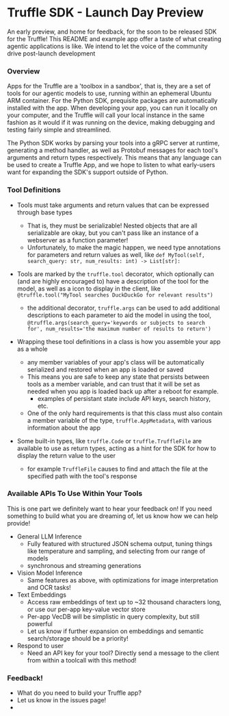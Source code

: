 # Truffle SDK - Launch Day Preview
An early preview, and home for feedback, for the soon to be released SDK for the Truffle! 
This README and example app offer a taste of what creating agentic applications is like. 
We intend to let the voice of the community drive post-launch development


### Overview

Apps for the Truffle are a 'toolbox in a sandbox', that is, they are a set of tools for our agentic models to use, running within an ephemeral Ubuntu ARM container. For the Python SDK, prequisite packages are automatically installed with the app.
When developing your app, you can run it locally on your computer, and the Truffle will call your local instance in the same fashion as it would if it was running on the device, making debugging and testing fairly simple and streamlined. 

The Python SDK works by parsing your tools into a gRPC server at runtime, generating a method handler, as well as Protobuf messages for each tool's arguments and return types respectively. 
This means that any language can be used to create a Truffle App, and we hope to listen to what early-users want for expanding the SDK's support outside of Python.



### Tool Definitions
- Tools must take arguments and return values that can be expressed through base types
  - That is, they must be serializable! Nested objects that are all serializable are okay, but you can't pass like an instance of a webserver as a function parameter!
  - Unfortunately, to make the magic happen, we need type annotations for parameters and return values as well, like `def MyTool(self, search_query: str, num_results: int) -> List[str]:` 
- Tools are marked by the `truffle.tool` decorator, which optionally can (and are highly encouraged to) have a description of the tool for the model, as well as a icon to display in the client, like `@truffle.tool("MyTool searches DuckDuckGo for relevant results")`
  - the additional decorator, `truffle.args` can be used to add additional descriptions to each parameter to aid the model in using the tool, `@truffle.args(search_query='keywords or subjects to search for', num_results='the maximum number of results to return')`

- Wrapping these tool definitions in a class is how you assemble your app as a whole
  - any member variables of your app's class will be automatically serialized and restored when an app is loaded or saved
  - This means you are safe to keep any state that persists between tools as a member variable, and can trust that it will be set as needed when you app is loaded back up after a reboot for example.
    - examples of persistant state include API keys, search history, etc.
  - One of the only hard requirements is that this class must also contain a member variable of the type, `truffle.AppMetadata`, with various information about the app

- Some built-in types, like `truffle.Code` or `truffle.TruffleFile` are available to use as return types, acting as a hint for the SDK for how to display the return value to the user
  - for example `TruffleFile` causes to find and attach the file at the specified path with the tool's response

### Available APIs To Use Within Your Tools
This is one part we definitely want to hear your feedback on!
If you need something to build what you are dreaming of, let us know how we can help provide!

- General LLM Inference 
  - Fully featured with structured JSON schema output, tuning things like temperature and sampling, and selecting from our range of models  
  - synchronous and streaming generations
- Vision Model Inference
  - Same features as above, with optimizations for image interpretation and OCR tasks!
- Text Embeddings
  - Access raw embeddings of text up to ~32 thousand characters long, or use our per-app key-value vector store
  - Per-app VecDB will be simplistic in query complexity, but still powerful
  - Let us know if further expansion on embeddings and semantic search/storage should be a priority!
- Respond to user
  - Need an API key for your tool? Directly send a message to the client from within a toolcall with this method!


### Feedback! 
- What do you need to build your Truffle app?
- Let us know in the issues page!
- 

      
      
